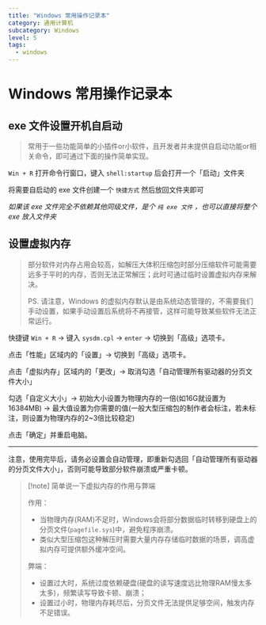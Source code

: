 ```yaml
---
title: "Windows 常用操作记录本"
category: 通用计算机
subcategory: Windows
level: 5
tags:
  - windows
---
```


# Windows 常用操作记录本

## exe 文件设置开机自启动

> 常用于一些功能简单的小插件or小软件，且开发者并未提供自启动功能or相关命令，即可通过下面的操作简单实现。

`Win + R` 打开命令行窗口，键入 `shell:startup` 后会打开一个「启动」文件夹

将需要自启动的 exe 文件创建一个 `快捷方式` 然后放回文件夹即可

*如果该 exe 文件完全不依赖其他同级文件，是个 `纯 exe 文件` ，也可以直接将整个 exe 放入文件夹*

## 设置虚拟内存

> 部分软件对内存占用会较高，如解压大体积压缩包时部分压缩软件可能需要远多于平时的内存，否则无法正常解压；此时可通过临时设置虚拟内存来解决。
>
> PS. 请注意，Windows 的虚拟内存默认是由系统动态管理的，不需要我们手动设置，如果手动设置后系统将不再接管，这样可能导致某些软件无法正常运行。

快捷键 `Win + R` → 键入 `sysdm.cpl` → `enter` → 切换到「高级」选项卡。

点击「性能」区域内的「设置」→ 切换到「高级」选项卡。

点击「虚拟内存」区域内的「更改」→ 取消勾选「自动管理所有驱动器的分页文件大小」

勾选「自定义大小」→ 初始大小设置为物理内存的一倍(如16G就设置为16384MB) → 最大值设置为你需要的值(一般大型压缩包的制作者会标注，若未标注，则设置为物理内存的2~3倍比较稳定)

点击「确定」并重启电脑。

---

注意，使用完毕后，请务必设置会自动管理，即重新勾选回「自动管理所有驱动器的分页文件大小」，否则可能导致部分软件崩溃或严重卡顿。

> [!note] 简单说一下虚拟内存的作用与弊端
>
> 作用：
> - 当物理内存(RAM)不足时，Windows会将部分数据临时转移到硬盘上的分页文件(`pagefile.sys`)中，避免程序崩溃。
> - 类似大型压缩包这种解压时需要大量内存存储临时数据的场景，调高虚拟内存可提供额外缓冲空间。
>
> 弊端：
> - 设置过大时，系统过度依赖硬盘(硬盘的读写速度远比物理RAM慢太多太多)，频繁读写导致卡顿、崩溃；
> - 设置过小时，物理内存耗尽后，分页文件无法提供足够空间，触发内存不足错误。


